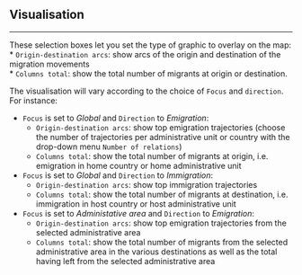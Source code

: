Visualisation
-------------

------------------------------------------------------------------------

These selection boxes let you set the type of graphic to overlay on the
map:  
\* `Origin-destination arcs`: show arcs of the origin and destination of
the migration movements  
\* `Columns total`: show the total number of migrants at origin or
destination.

The visualisation will vary according to the choice of `Focus` and
`direction`. For instance:

-   `Focus` is set to *Global* and `Direction` to *Emigration*:
    -   `Origin-destination arcs`: show top emigration trajectories
        (choose the number of trajectories per administrative unit or
        country with the drop-down menu `Number of relations`)
    -   `Columns total`: show the total number of migrants at origin,
        i.e. emigration in home country or home administrative unit
-   `Focus` is set to *Global* and `Direction` to *Immigration*:
    -   `Origin-destination arcs`: show top immigration trajectories
    -   `Columns total`: show the total number of migrants at
        destination, i.e. immigration in host country or host
        administrative unit
-   `Focus` is set to *Administative area* and `Direction` to
    *Emigration*:
    -   `Origin-destination arcs`: show top emigration trajectories from
        the selected administrative area
    -   `Columns total`: show the total number of migrants from the
        selected administrative area in the various destinations as well
        as the total having left from the selected administrative area

